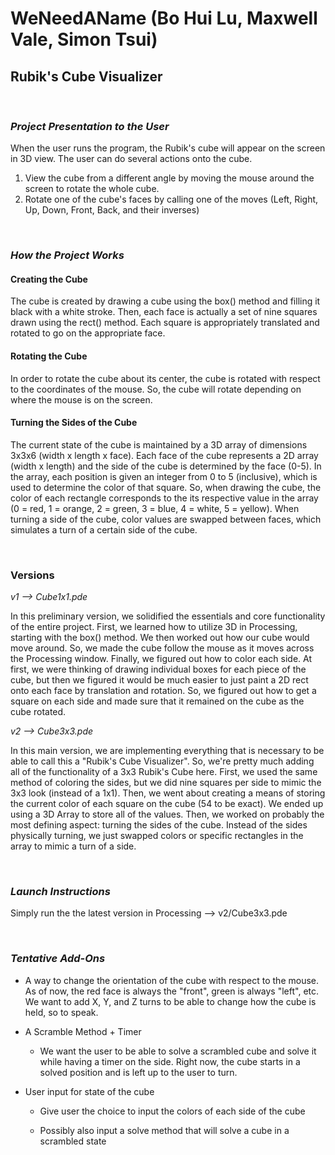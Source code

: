 # WeNeedAName (Bo Hui Lu, Maxwell Vale, Simon Tsui)

## Rubik's Cube Visualizer

</br>

### *Project Presentation to the User*

When the user runs the program, the Rubik's cube will appear on the screen in 3D view. The user can do several actions onto the cube.
1. View the cube from a different angle by moving the mouse around the screen to rotate the whole cube.
2. Rotate one of the cube's faces by calling one of the moves (Left, Right, Up, Down, Front, Back, and their inverses)

<br>

### *How the Project Works*

#### Creating the Cube
The cube is created by drawing a cube using the box() method and filling it black with a white stroke. Then, each face is actually a set of nine squares drawn using the rect() method. Each square is appropriately translated and rotated to go on the appropriate face. 

#### Rotating the Cube
In order to rotate the cube about its center, the cube is rotated with respect to the coordinates of the mouse. So, the cube will rotate depending on where the mouse is on the screen.

#### Turning the Sides of the Cube
The current state of the cube is maintained by a 3D array of dimensions 3x3x6 (width x length x face). Each face of the cube represents a 2D array (width x length) and the side of the cube is determined by the face (0-5). In the array, each position is given an integer from 0 to 5 (inclusive), which is used to determine the color of that square. So, when drawing the cube, the color of each rectangle corresponds to the its respective value in the array (0 = red, 1 = orange, 2 = green, 3 = blue, 4 = white, 5 = yellow). When turning a side of the cube, color values are swapped between faces, which simulates a turn of a certain side of the cube. 

<br>

### Versions

_v1 --> Cube1x1.pde_

In this preliminary version, we solidified the essentials and core functionality of the entire project. First, we learned how to utilize 3D in Processing, starting with the box() method. We then worked out how our cube would move around. So, we made the cube follow the mouse as it moves across the Processing window. Finally, we figured out how to color each side. At first, we were thinking of drawing individual boxes for each piece of the cube, but then we figured it would be much easier to just paint a 2D rect onto each face by translation and rotation. So, we figured out how to get a square on each side and made sure that it remained on the cube as the cube rotated.

_v2 --> Cube3x3.pde_

In this main version, we are implementing everything that is necessary to be able to call this a "Rubik's Cube Visualizer". So, we're pretty much adding all of the functionality of a 3x3 Rubik's Cube here. First, we used the same method of coloring the sides, but we did nine squares per side to mimic the 3x3 look (instead of a 1x1). Then, we went about creating a means of storing the current color of each square on the cube (54 to be exact). We ended up using a 3D Array to store all of the values. Then, we worked on probably the most defining aspect: turning the sides of the cube. Instead of the sides physically turning, we just swapped colors or specific rectangles in the array to mimic a turn of a side.

</br>

### *Launch Instructions*

Simply run the the latest version in Processing --> v2/Cube3x3.pde

<br>

### *Tentative Add-Ons*

* A way to change the orientation of the cube with respect to the mouse. As of now, the red face is always the "front", green is always "left", etc. We want to add X, Y, and Z turns to be able to change how the cube is held, so to speak.

* A Scramble Method + Timer

  * We want the user to be able to solve a scrambled cube and solve it while having a timer on the side. Right now, the cube starts in a solved position and is left up to the user to turn.
  
* User input for state of the cube

  * Give user the choice to input the colors of each side of the cube
  
  * Possibly also input a solve method that will solve a cube in a scrambled state
